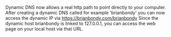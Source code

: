 Dynamic DNS now allows a real http path to point directly to your computer. After creating a dynamic DNS called for example 'brianbondy' you can now access the dynamic IP via https://brianbondy.com/brianbondy
Since the dynamic host brianbondy is linked to 127.0.0.1, you can access the web page on your local host via that URL.
